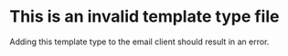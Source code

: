 # This is an invalid template type file

Adding this template type to the email client should result in an error.